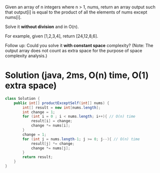 Given an array of n integers where n > 1, nums, return an array output such that output[i] is equal to the product of all the elements of nums except nums[i].

Solve it **without division** and in O(n).

For example, given [1,2,3,4], return [24,12,8,6].

Follow up:
Could you solve it **with constant space** complexity? (Note: The output array does not count as extra space for the purpose of space complexity analysis.)

# Solution (java, 2ms, O(n) time, O(1) extra space)
```java
class Solution {
    public int[] productExceptSelf(int[] nums) {
        int[] result = new int[nums.length];
        int change = 1;
        for (int i = 0 ; i < nums.length; i++){ // O(n) time
            result[i] = change;
            change *= nums[i];
        }
        change = 1;
        for (int j = nums.length-1; j >= 0; j--){ // O(n) time
            result[j] *= change;
            change *= nums[j];
        }
        return result;
    }
}
```

